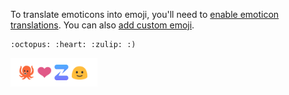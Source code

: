 To translate emoticons into emoji, you'll need to
[enable emoticon translations](/help/enable-emoticon-translations).
You can also [add custom emoji](/help/custom-emoji).

```
:octopus: :heart: :zulip: :)
```

![Markdown emoji](/static/images/help/markdown-emoji.png)

